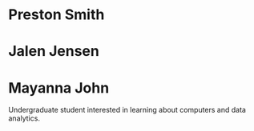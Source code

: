 # Preston Smith
# Jalen Jensen
# Mayanna John
Undergraduate student interested in learning about computers and data analytics.